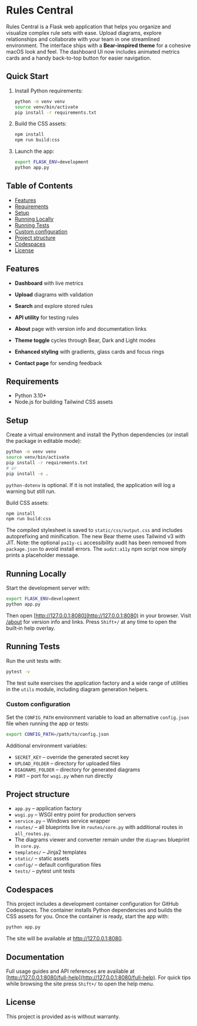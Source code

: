 # Rules Central

Rules Central is a Flask web application that helps you organize and visualize complex rule sets with ease.
Upload diagrams, explore relationships and collaborate with your team in one streamlined environment.
The interface ships with a **Bear-inspired theme** for a cohesive macOS look and feel.
The dashboard UI now includes animated metrics cards and a handy back-to-top button for easier navigation.

## Quick Start
1. Install Python requirements:
   ```bash
   python -m venv venv
   source venv/bin/activate
   pip install -r requirements.txt
   ```
2. Build the CSS assets:
   ```bash
   npm install
   npm run build:css
   ```
3. Launch the app:
   ```bash
   export FLASK_ENV=development
   python app.py
   ```

## Table of Contents
- [Features](#features)
- [Requirements](#requirements)
- [Setup](#setup)
- [Running Locally](#running-locally)
- [Running Tests](#running-tests)
- [Custom configuration](#custom-configuration)
- [Project structure](#project-structure)
- [Codespaces](#codespaces)
- [License](#license)

## Features
- **Dashboard** with live metrics
- **Upload** diagrams with validation
- **Search** and explore stored rules
- **API utility** for testing rules
- **About** page with version info and documentation links
- **Theme toggle** cycles through Bear, Dark and Light modes
- **Enhanced styling** with gradients, glass cards and focus rings

- **Contact page** for sending feedback

## Requirements
- Python 3.10+
- Node.js for building Tailwind CSS assets

## Setup
Create a virtual environment and install the Python dependencies (or install the package in editable mode):
```bash
python -m venv venv
source venv/bin/activate
pip install -r requirements.txt
# or
pip install -e .
```
`python-dotenv` is optional. If it is not installed, the application will log a warning but still run.

Build CSS assets:
```bash
npm install
npm run build:css
```
The compiled stylesheet is saved to `static/css/output.css` and includes autoprefixing and minification. The new Bear theme uses Tailwind v3 with JIT.
Note: the optional `pa11y-ci` accessibility audit has been removed from `package.json` to avoid install errors. The `audit:a11y` npm script now simply prints a placeholder message.

## Running Locally
Start the development server with:
```bash
export FLASK_ENV=development
python app.py
```
Then open [http://127.0.0.1:8080](http://127.0.0.1:8080) in your browser.
Visit [/about](http://127.0.0.1:8080/about) for version info and links.
Press `Shift+/` at any time to open the built‑in help overlay.

## Running Tests
Run the unit tests with:
```bash
pytest -v
```
The test suite exercises the application factory and a wide range of utilities in the `utils` module, including diagram generation helpers.

### Custom configuration
Set the ``CONFIG_PATH`` environment variable to load an alternative
``config.json`` file when running the app or tests:
```bash
export CONFIG_PATH=/path/to/config.json
```

Additional environment variables:

- `SECRET_KEY` – override the generated secret key
- `UPLOAD_FOLDER` – directory for uploaded files
- `DIAGRAMS_FOLDER` – directory for generated diagrams
- `PORT` – port for `wsgi.py` when run directly

## Project structure
- `app.py` – application factory
- `wsgi.py` – WSGI entry point for production servers
- `service.py` – Windows service wrapper
- `routes/` – all blueprints live in `routes/core.py` with additional routes in `all_routes.py`.
- The diagrams viewer and converter remain under the `diagrams` blueprint in `core.py`.
- `templates/` – Jinja2 templates
- `static/` – static assets
- `config/` – default configuration files
- `tests/` – pytest unit tests

## Codespaces

This project includes a development container configuration for GitHub Codespaces. The container installs Python dependencies and builds the CSS assets for you. Once the container is ready, start the app with:
```bash
python app.py
```
The site will be available at http://127.0.0.1:8080.

## Documentation

Full usage guides and API references are available at [http://127.0.0.1:8080/full-help](http://127.0.0.1:8080/full-help).
For quick tips while browsing the site press `Shift+/` to open the help menu.

## License
This project is provided as‑is without warranty.
